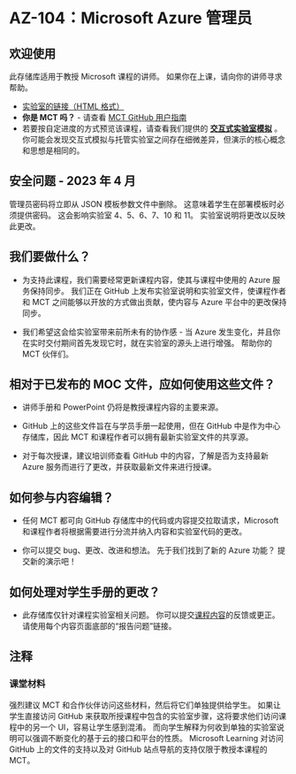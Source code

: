 # AZ-104：Microsoft Azure 管理员

## 欢迎使用

此存储库适用于教授 Microsoft 课程的讲师。 如果你在上课，请向你的讲师寻求帮助。 

- [实验室的链接（HTML 格式）](https://microsoftlearning.github.io/AZ-104-MicrosoftAzureAdministrator/)
- **你是 MCT 吗？** - 请查看 [MCT GitHub 用户指南](https://microsoftlearning.github.io/MCT-User-Guide/)
- 若要按自定进度的方式预览该课程，请查看我们提供的 **[交互式实验室模拟](https://mslabs.cloudguides.com/guides/AZ-104%20Exam%20Guide%20-%20Microsoft%20Azure%20Administrator)** 。 你可能会发现交互式模拟与托管实验室之间存在细微差异，但演示的核心概念和思想是相同的。

## 安全问题 - 2023 年 4 月

管理员密码将立即从 JSON 模板参数文件中删除。 这意味着学生在部署模板时必须提供密码。 这会影响实验室 4、5、6、7、10 和 11。  实验室说明将更改以反映此更改。 

## 我们要做什么？

- 为支持此课程，我们需要经常更新课程内容，使其与课程中使用的 Azure 服务保持同步。  我们正在 GitHub 上发布实验室说明和实验室文件，使课程作者和 MCT 之间能够以开放的方式做出贡献，使内容与 Azure 平台中的更改保持同步。

- 我们希望这会给实验室带来前所未有的协作感 - 当 Azure 发生变化，并且你在实时交付期间首先发现它时，就在实验室的源头上进行增强。  帮助你的 MCT 伙伴们。

## 相对于已发布的 MOC 文件，应如何使用这些文件？

- 讲师手册和 PowerPoint 仍将是教授课程内容的主要来源。

- GitHub 上的这些文件旨在与学员手册一起使用，但在 GitHub 中是作为中心存储库，因此 MCT 和课程作者可以拥有最新实验室文件的共享源。

- 对于每次授课，建议培训师查看 GitHub 中的内容，了解是否为支持最新 Azure 服务而进行了更改，并获取最新文件来进行授课。

## 如何参与内容编辑？

- 任何 MCT 都可向 GitHub 存储库中的代码或内容提交拉取请求，Microsoft 和课程作者将根据需要进行分流并纳入内容和实验室代码的更改。

- 你可以提交 bug、更改、改进和想法。  先于我们找到了新的 Azure 功能？  提交新的演示吧！

## 如何处理对学生手册的更改？

- 此存储库仅针对课程实验室相关问题。 你可以提交[课程内容](https://docs.microsoft.com/learn/certifications/courses/az-104t00)的反馈或更正。 请使用每个内容页面底部的“报告问题”链接。

## 注释

### 课堂材料

强烈建议 MCT 和合作伙伴访问这些材料，然后将它们单独提供给学生。  如果让学生直接访问 GitHub 来获取所授课程中包含的实验室步骤，这将要求他们访问课程中的另一个 UI，容易让学生感到混淆。 而向学生解释为何收到单独的实验室说明可以强调不断变化的基于云的接口和平台的性质。 Microsoft Learning 对访问 GitHub 上的文件的支持以及对 GitHub 站点导航的支持仅限于教授本课程的 MCT。
